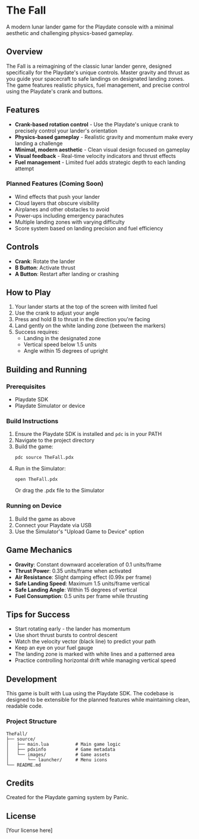 # The Fall

A modern lunar lander game for the Playdate console with a minimal aesthetic and challenging physics-based gameplay.

## Overview

The Fall is a reimagining of the classic lunar lander genre, designed specifically for the Playdate's unique controls. Master gravity and thrust as you guide your spacecraft to safe landings on designated landing zones. The game features realistic physics, fuel management, and precise control using the Playdate's crank and buttons.

## Features

- **Crank-based rotation control** - Use the Playdate's unique crank to precisely control your lander's orientation
- **Physics-based gameplay** - Realistic gravity and momentum make every landing a challenge
- **Minimal, modern aesthetic** - Clean visual design focused on gameplay
- **Visual feedback** - Real-time velocity indicators and thrust effects
- **Fuel management** - Limited fuel adds strategic depth to each landing attempt

### Planned Features (Coming Soon)
- Wind effects that push your lander
- Cloud layers that obscure visibility
- Airplanes and other obstacles to avoid
- Power-ups including emergency parachutes
- Multiple landing zones with varying difficulty
- Score system based on landing precision and fuel efficiency

## Controls

- **Crank**: Rotate the lander
- **B Button**: Activate thrust
- **A Button**: Restart after landing or crashing

## How to Play

1. Your lander starts at the top of the screen with limited fuel
2. Use the crank to adjust your angle
3. Press and hold B to thrust in the direction you're facing
4. Land gently on the white landing zone (between the markers)
5. Success requires:
   - Landing in the designated zone
   - Vertical speed below 1.5 units
   - Angle within 15 degrees of upright

## Building and Running

### Prerequisites
- Playdate SDK
- Playdate Simulator or device

### Build Instructions
1. Ensure the Playdate SDK is installed and `pdc` is in your PATH
2. Navigate to the project directory
3. Build the game:
   ```
   pdc source TheFall.pdx
   ```
4. Run in the Simulator:
   ```
   open TheFall.pdx
   ```
   Or drag the .pdx file to the Simulator

### Running on Device
1. Build the game as above
2. Connect your Playdate via USB
3. Use the Simulator's "Upload Game to Device" option

## Game Mechanics

- **Gravity**: Constant downward acceleration of 0.1 units/frame
- **Thrust Power**: 0.35 units/frame when activated
- **Air Resistance**: Slight damping effect (0.99x per frame)
- **Safe Landing Speed**: Maximum 1.5 units/frame vertical
- **Safe Landing Angle**: Within 15 degrees of vertical
- **Fuel Consumption**: 0.5 units per frame while thrusting

## Tips for Success

- Start rotating early - the lander has momentum
- Use short thrust bursts to control descent
- Watch the velocity vector (black line) to predict your path
- Keep an eye on your fuel gauge
- The landing zone is marked with white lines and a patterned area
- Practice controlling horizontal drift while managing vertical speed

## Development

This game is built with Lua using the Playdate SDK. The codebase is designed to be extensible for the planned features while maintaining clean, readable code.

### Project Structure
```
TheFall/
├── source/
│   ├── main.lua          # Main game logic
│   ├── pdxinfo           # Game metadata
│   └── images/           # Game assets
│       └── launcher/     # Menu icons
└── README.md
```

## Credits

Created for the Playdate gaming system by Panic.

## License

[Your license here]